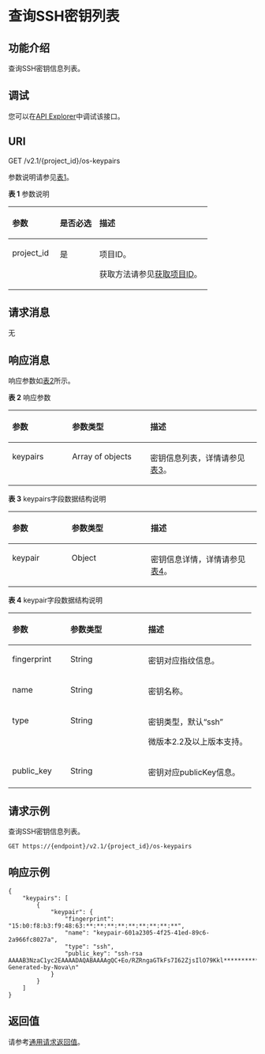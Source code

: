 # 查询SSH密钥列表<a name="ecs_03_1201"></a>

## 功能介绍<a name="section66325402"></a>

查询SSH密钥信息列表。

## 调试<a name="section926243314015"></a>

您可以在[API Explorer](https://apiexplorer.developer.huaweicloud.com/apiexplorer/doc?product=ECS&api=NovaListKeypairs)中调试该接口。

## URI<a name="section60057706"></a>

GET /v2.1/\{project\_id\}/os-keypairs

参数说明请参见[表1](#table38623499)。

**表 1**  参数说明

<a name="table38623499"></a>
<table><thead align="left"><tr id="row59671974"><th class="cellrowborder" valign="top" width="23.93%" id="mcps1.2.4.1.1"><p id="p5187119"><a name="p5187119"></a><a name="p5187119"></a>参数</p>
</th>
<th class="cellrowborder" valign="top" width="19.8%" id="mcps1.2.4.1.2"><p id="p17503500"><a name="p17503500"></a><a name="p17503500"></a>是否必选</p>
</th>
<th class="cellrowborder" valign="top" width="56.269999999999996%" id="mcps1.2.4.1.3"><p id="p8497414"><a name="p8497414"></a><a name="p8497414"></a>描述</p>
</th>
</tr>
</thead>
<tbody><tr id="row53887795"><td class="cellrowborder" valign="top" width="23.93%" headers="mcps1.2.4.1.1 "><p id="p2835298"><a name="p2835298"></a><a name="p2835298"></a>project_id</p>
</td>
<td class="cellrowborder" valign="top" width="19.8%" headers="mcps1.2.4.1.2 "><p id="p28332581"><a name="p28332581"></a><a name="p28332581"></a>是</p>
</td>
<td class="cellrowborder" valign="top" width="56.269999999999996%" headers="mcps1.2.4.1.3 "><p id="p37593705"><a name="p37593705"></a><a name="p37593705"></a>项目ID。</p>
<p id="p1180512217438"><a name="p1180512217438"></a><a name="p1180512217438"></a>获取方法请参见<a href="获取项目ID.md">获取项目ID</a>。</p>
</td>
</tr>
</tbody>
</table>

## 请求消息<a name="section3648444"></a>

无

## 响应消息<a name="section32836002"></a>

响应参数如[表2](#table46959463)所示。

**表 2**  响应参数

<a name="table46959463"></a>
<table><thead align="left"><tr id="row9766180"><th class="cellrowborder" valign="top" width="24.122412241224122%" id="mcps1.2.4.1.1"><p id="p52863116"><a name="p52863116"></a><a name="p52863116"></a>参数</p>
</th>
<th class="cellrowborder" valign="top" width="31.453145314531454%" id="mcps1.2.4.1.2"><p id="p16299242"><a name="p16299242"></a><a name="p16299242"></a>参数类型</p>
</th>
<th class="cellrowborder" valign="top" width="44.42444244424442%" id="mcps1.2.4.1.3"><p id="p45170224"><a name="p45170224"></a><a name="p45170224"></a>描述</p>
</th>
</tr>
</thead>
<tbody><tr id="row34909498"><td class="cellrowborder" valign="top" width="24.122412241224122%" headers="mcps1.2.4.1.1 "><p id="p9097072"><a name="p9097072"></a><a name="p9097072"></a>keypairs</p>
</td>
<td class="cellrowborder" valign="top" width="31.453145314531454%" headers="mcps1.2.4.1.2 "><p id="p26115459"><a name="p26115459"></a><a name="p26115459"></a>Array of objects</p>
</td>
<td class="cellrowborder" valign="top" width="44.42444244424442%" headers="mcps1.2.4.1.3 "><p id="p46361647"><a name="p46361647"></a><a name="p46361647"></a>密钥信息列表，详情请参见<a href="#table41882197">表3</a>。</p>
</td>
</tr>
</tbody>
</table>

**表 3**  keypairs字段数据结构说明

<a name="table41882197"></a>
<table><thead align="left"><tr id="row19241577"><th class="cellrowborder" valign="top" width="23.932393239323932%" id="mcps1.2.4.1.1"><p id="p564410811336"><a name="p564410811336"></a><a name="p564410811336"></a>参数</p>
</th>
<th class="cellrowborder" valign="top" width="31.83318331833183%" id="mcps1.2.4.1.2"><p id="p2064412853319"><a name="p2064412853319"></a><a name="p2064412853319"></a>参数类型</p>
</th>
<th class="cellrowborder" valign="top" width="44.23442344234424%" id="mcps1.2.4.1.3"><p id="p166444810334"><a name="p166444810334"></a><a name="p166444810334"></a>描述</p>
</th>
</tr>
</thead>
<tbody><tr id="row34772456"><td class="cellrowborder" valign="top" width="23.932393239323932%" headers="mcps1.2.4.1.1 "><p id="p65105571"><a name="p65105571"></a><a name="p65105571"></a>keypair</p>
</td>
<td class="cellrowborder" valign="top" width="31.83318331833183%" headers="mcps1.2.4.1.2 "><p id="p9736186"><a name="p9736186"></a><a name="p9736186"></a>Object</p>
</td>
<td class="cellrowborder" valign="top" width="44.23442344234424%" headers="mcps1.2.4.1.3 "><p id="p51249570"><a name="p51249570"></a><a name="p51249570"></a>密钥信息详情，详情请参见<a href="#table48408329">表4</a>。</p>
</td>
</tr>
</tbody>
</table>

**表 4**  keypair字段数据结构说明

<a name="table48408329"></a>
<table><thead align="left"><tr id="row27259828"><th class="cellrowborder" valign="top" width="23.93%" id="mcps1.2.4.1.1"><p id="p956121163317"><a name="p956121163317"></a><a name="p956121163317"></a>参数</p>
</th>
<th class="cellrowborder" valign="top" width="32.019999999999996%" id="mcps1.2.4.1.2"><p id="p656110113337"><a name="p656110113337"></a><a name="p656110113337"></a>参数类型</p>
</th>
<th class="cellrowborder" valign="top" width="44.05%" id="mcps1.2.4.1.3"><p id="p1256131103312"><a name="p1256131103312"></a><a name="p1256131103312"></a>描述</p>
</th>
</tr>
</thead>
<tbody><tr id="row37982174"><td class="cellrowborder" valign="top" width="23.93%" headers="mcps1.2.4.1.1 "><p id="p56657239"><a name="p56657239"></a><a name="p56657239"></a>fingerprint</p>
</td>
<td class="cellrowborder" valign="top" width="32.019999999999996%" headers="mcps1.2.4.1.2 "><p id="p12150471"><a name="p12150471"></a><a name="p12150471"></a>String</p>
</td>
<td class="cellrowborder" valign="top" width="44.05%" headers="mcps1.2.4.1.3 "><p id="p66432381"><a name="p66432381"></a><a name="p66432381"></a>密钥对应指纹信息。</p>
</td>
</tr>
<tr id="row61020521"><td class="cellrowborder" valign="top" width="23.93%" headers="mcps1.2.4.1.1 "><p id="p43715136"><a name="p43715136"></a><a name="p43715136"></a>name</p>
</td>
<td class="cellrowborder" valign="top" width="32.019999999999996%" headers="mcps1.2.4.1.2 "><p id="p58836357"><a name="p58836357"></a><a name="p58836357"></a>String</p>
</td>
<td class="cellrowborder" valign="top" width="44.05%" headers="mcps1.2.4.1.3 "><p id="p9140568"><a name="p9140568"></a><a name="p9140568"></a>密钥名称。</p>
</td>
</tr>
<tr id="row199744112018"><td class="cellrowborder" valign="top" width="23.93%" headers="mcps1.2.4.1.1 "><p id="p199751011803"><a name="p199751011803"></a><a name="p199751011803"></a>type</p>
</td>
<td class="cellrowborder" valign="top" width="32.019999999999996%" headers="mcps1.2.4.1.2 "><p id="p139751111204"><a name="p139751111204"></a><a name="p139751111204"></a>String</p>
</td>
<td class="cellrowborder" valign="top" width="44.05%" headers="mcps1.2.4.1.3 "><p id="p1097512112013"><a name="p1097512112013"></a><a name="p1097512112013"></a>密钥类型，默认“ssh”</p>
<p id="p144811212011"><a name="p144811212011"></a><a name="p144811212011"></a>微版本2.2及以上版本支持。</p>
</td>
</tr>
<tr id="row15156252"><td class="cellrowborder" valign="top" width="23.93%" headers="mcps1.2.4.1.1 "><p id="p19696890"><a name="p19696890"></a><a name="p19696890"></a>public_key</p>
</td>
<td class="cellrowborder" valign="top" width="32.019999999999996%" headers="mcps1.2.4.1.2 "><p id="p46735588"><a name="p46735588"></a><a name="p46735588"></a>String</p>
</td>
<td class="cellrowborder" valign="top" width="44.05%" headers="mcps1.2.4.1.3 "><p id="p46049856"><a name="p46049856"></a><a name="p46049856"></a>密钥对应publicKey信息。</p>
</td>
</tr>
</tbody>
</table>

## 请求示例<a name="section13755153085015"></a>

查询SSH密钥信息列表。

```
GET https://{endpoint}/v2.1/{project_id}/os-keypairs
```

## 响应示例<a name="section4713102134415"></a>

```
{
    "keypairs": [
        {
            "keypair": {
                "fingerprint": "15:b0:f8:b3:f9:48:63:**:**:**:**:**:**:**:**:**",
                "name": "keypair-601a2305-4f25-41ed-89c6-2a966fc8027a",
                "type": "ssh",
                "public_key": "ssh-rsa AAAAB3NzaC1yc2EAAAADAQABAAAAgQC+Eo/RZRngaGTkFs7I62ZjsIlO79Kkl****************************************************************************************************************************************************** Generated-by-Nova\n"
            }
        }
    ]
}
```

## 返回值<a name="section27088563"></a>

请参考[通用请求返回值](通用请求返回值.md)。

